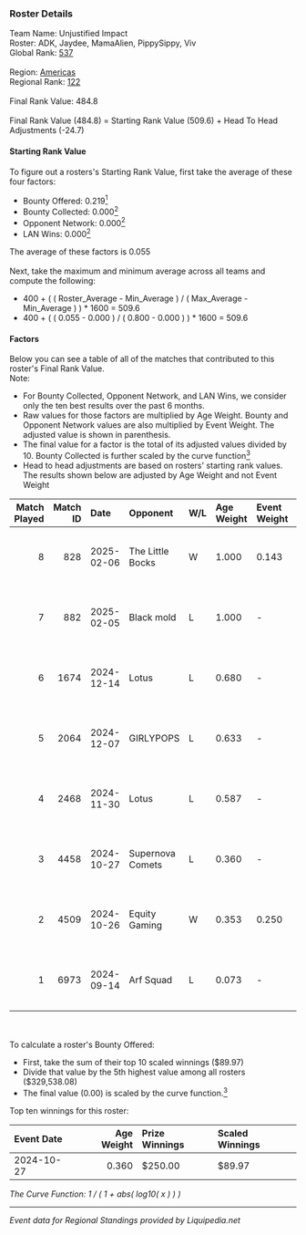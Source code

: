 ### Roster Details<br />
Team Name: Unjustified Impact<br />
Roster: ADK, Jaydee, MamaAlien, PippySippy, Viv<br />
Global Rank: [537](../standings_global.md)<br />
<br />
Region: [Americas]( ../standings_americas.md)<br />
Regional Rank: [122]( ../standings_americas.md)<br />
<br />
Final Rank Value:  484.8<br />
<br />
Final Rank Value (484.8) = Starting Rank Value (509.6) + Head To Head Adjustments (-24.7)<br />

#### Starting Rank Value<br />
To figure out a rosters's Starting Rank Value, first take the average of these four factors:<br />
- Bounty Offered: 0.219[<sup>1</sup>](#table2)
- Bounty Collected: 0.000[<sup>2</sup>](#table1)
- Opponent Network: 0.000[<sup>2</sup>](#table1)
- LAN Wins: 0.000[<sup>2</sup>](#table1)

The average of these factors is 0.055<br />
<br />
Next, take the maximum and minimum average across all teams and compute the following:<br />
- 400 + ( ( Roster_Average - Min_Average ) / ( Max_Average - Min_Average ) ) * 1600 = 509.6
- 400 + ( ( 0.055 - 0.000 ) / ( 0.800 - 0.000 ) ) * 1600 = 509.6


#### Factors<br />
Below you can see a table of all of the matches that contributed to this roster's Final Rank Value.<br />
Note:<br />

- For Bounty Collected, Opponent Network, and LAN Wins, we consider only the ten best results over the past 6 months.
- Raw values for those factors are multiplied by Age Weight. Bounty and Opponent Network values are also multiplied by Event Weight. The adjusted value is shown in parenthesis.
- The final value for a factor is the total of its adjusted values divided by 10. Bounty Collected is further scaled by the curve function[<sup>3</sup>](#curveFunction)
- Head to head adjustments are based on rosters' starting rank values. The results shown below are adjusted by Age Weight and not Event Weight
<span id="table1"></span><br />


| Match Played | Match ID | Date       | Opponent         | W/L | Age Weight | Event Weight | Bounty Collected | Opponent Network | LAN Wins  | H2H Adj. | Roster                                       |
| -: | -: | :- | :- | :- | :- | :- | :- | :- | :- | -: | :- |
|            8 |      828 | 2025-02-06 | The Little Bocks | W   | 1.000      | 0.143        | 0.000 (0.000)    | 0.000 (0.000)    | 0 (0.000) |    11.44 | ADK, Jaydee, MamaAlien, PippySippy, Viv      |
|            7 |      882 | 2025-02-05 | Black mold       | L   | 1.000      | -            | -                | -                | -         |   -15.53 | ADK, Jaydee, MamaAlien, PippySippy, Viv      |
|            6 |     1674 | 2024-12-14 | Lotus            | L   | 0.680      | -            | -                | -                | -         |    -7.06 | ADK, Bouchard, Jaydee, MamaAlien, PippySippy |
|            5 |     2064 | 2024-12-07 | GIRLYPOPS        | L   | 0.633      | -            | -                | -                | -         |    -7.61 | ADK, Jaydee, Kimmy, MamaAlien, PippySippy    |
|            4 |     2468 | 2024-11-30 | Lotus            | L   | 0.587      | -            | -                | -                | -         |    -6.46 | ADK, Jaydee, Knopk@, MamaAlien, PippySippy   |
|            3 |     4458 | 2024-10-27 | Supernova Comets | L   | 0.360      | -            | -                | -                | -         |    -2.53 | ADK, Jaydee, Knopk@, MamaAlien, PippySippy   |
|            2 |     4509 | 2024-10-26 | Equity Gaming    | W   | 0.353      | 0.250        | 0.000 (0.000)    | 0.000 (0.000)    | 0 (0.000) |     3.90 | ADK, Jaydee, Knopk@, MamaAlien, PippySippy   |
|            1 |     6973 | 2024-09-14 | Arf Squad        | L   | 0.073      | -            | -                | -                | -         |    -0.90 | ADK, Chowdzz, jaydee, Knopk@, PippySippy     |

<br />
<span id="table2"></span><br />
To calculate a roster's Bounty Offered:<br />

- First, take the sum of their top 10 scaled winnings ($89.97)
- Divide that value by the 5th highest value among all rosters ($329,538.08)
- The final value (0.00) is scaled by the curve function.[<sup>3</sup>](#curveFunction)

Top ten winnings for this roster:<br />

| Event Date | Age Weight | Prize Winnings | Scaled Winnings |
| :- | -: | :- | :- |
| 2024-10-27 |      0.360 | $250.00        | $89.97          |


<span id="curveFunction"></span>_The Curve Function: 1 / ( 1 + abs( log10( x ) ) )_<br />

---
_Event data for Regional Standings provided by Liquipedia.net_<br />
